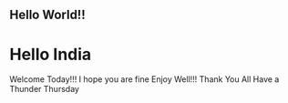 ## Hello World!!
# Hello India
Welcome Today!!!
I hope you are fine
Enjoy Well!!!
Thank You All
Have a Thunder Thursday